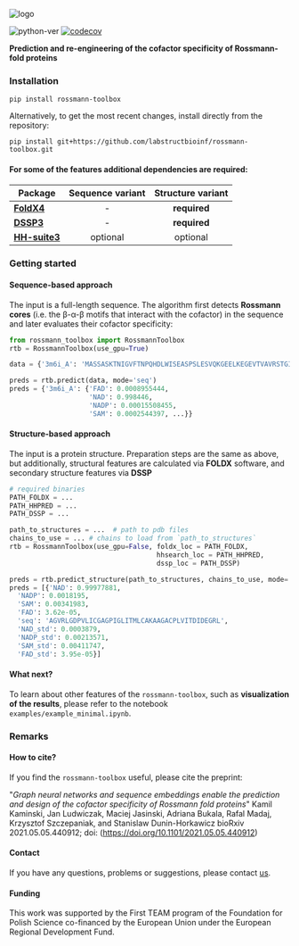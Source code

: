 ![logo](https://github.com/labstructbioinf/rossmann-toolbox/blob/main/logo.png?raw=true)

![python-ver](https://img.shields.io/badge/python-%3E=3.6.1-blue)
[![codecov](https://codecov.io/gh/labstructbioinf/rossmann-toolbox/branch/main/graph/badge.svg)](https://codecov.io/gh/labstructbioinf/rossmann-toolbox)

<b> Prediction and re-engineering of the cofactor specificity of Rossmann-fold proteins</b>

### Installation

```
pip install rossmann-toolbox
```

Alternatively, to get the most recent changes, install directly from the repository:
```
pip install git+https://github.com/labstructbioinf/rossmann-toolbox.git
```

#### For some of the features additional dependencies are required:
| Package                                       | Sequence variant | Structure variant |
|-----------------------------------------------|:----------------:|:-----------------:|
|[**FoldX4**](http://foldxsuite.crg.eu/)        | -                | **required**      |
|[**DSSP3**](https://github.com/cmbi/dssp)      | -                | **required**      |
|[**HH-suite3**](https://github.com/soedinglab/hh-suite) | optional| optional          |

### Getting started

#### Sequence-based approach
The input is a full-length sequence. The algorithm first detects <b>Rossmann cores</b> (i.e. the β-α-β motifs that interact with the cofactor) in the sequence and later evaluates their cofactor specificity:
```python
from rossmann_toolbox import RossmannToolbox
rtb = RossmannToolbox(use_gpu=True)

data = {'3m6i_A': 'MASSASKTNIGVFTNPQHDLWISEASPSLESVQKGEELKEGEVTVAVRSTGICGSDVHFWKHGCIGPMIVECDHVLGHESAGEVIAVHPSVKSIKVGDRVAIEPQVICNACEPCLTGRYNGCERVDFLSTPPVPGLLRRYVNHPAVWCHKIGNMSYENGAMLEPLSVALAGLQRAGVRLGDPVLICGAGPIGLITMLCAKAAGACPLVITDIDEGRLKFAKEICPEVVTHKVERLSAEESAKKIVESFGGIEPAVALECTGVESSIAAAIWAVKFGGKVFVIGVGKNEIQIPFMRASVREVDLQFQYRYCNTWPRAIRLVENGLVDLTRLVTHRFPLEDALKAFETASDPKTGAIKVQIQSLE'}

preds = rtb.predict(data, mode='seq')
preds = {'3m6i_A': {'FAD': 0.0008955444,
                    'NAD': 0.998446,
                    'NADP': 0.00015508455,
                    'SAM': 0.0002544397, ...}}
```

#### Structure-based approach
The input is a protein structure. Preparation steps are the same as above, but additionally, structural features are calculated via **FOLDX** software, and secondary structure features via **DSSP**
```python
# required binaries
PATH_FOLDX = ...
PATH_HHPRED = ...
PATH_DSSP = ...

path_to_structures = ...  # path to pdb files
chains_to_use = ... # chains to load from `path_to_structures`
rtb = RossmannToolbox(use_gpu=False, foldx_loc = PATH_FOLDX, 
                                     hhsearch_loc = PATH_HHPRED,
                                     dssp_loc = PATH_DSSP)

preds = rtb.predict_structure(path_to_structures, chains_to_use, mode='seq', core_detect_mode='dl')
preds = [{'NAD': 0.99977881,
  'NADP': 0.0018195,
  'SAM': 0.00341983,
  'FAD': 3.62e-05,
  'seq': 'AGVRLGDPVLICGAGPIGLITMLCAKAAGACPLVITDIDEGRL',
  'NAD_std': 0.0003879,
  'NADP_std': 0.00213571,
  'SAM_std': 0.00411747,
  'FAD_std': 3.95e-05}]
```

#### What next?
To learn about other features of the `rossmann-toolbox`, such as <b>visualization of the results</b>, please refer to the notebook `examples/example_minimal.ipynb`. 

### Remarks

#### How to cite?
If you find the `rossmann-toolbox` useful, please cite the preprint:

"*Graph neural networks and sequence embeddings enable the prediction and design of the cofactor specificity of Rossmann fold proteins*"
Kamil Kaminski, Jan Ludwiczak, Maciej Jasinski, Adriana Bukala, Rafal Madaj, Krzysztof Szczepaniak, and Stanislaw Dunin-Horkawicz
bioRxiv 2021.05.05.440912; doi: (https://doi.org/10.1101/2021.05.05.440912)

#### Contact
If you have any questions, problems or suggestions, please contact [us](https://lbs.cent.uw.edu.pl).

#### Funding
This work was supported by the First TEAM program of the Foundation for Polish Science co-financed by the European Union under the European Regional Development Fund.
